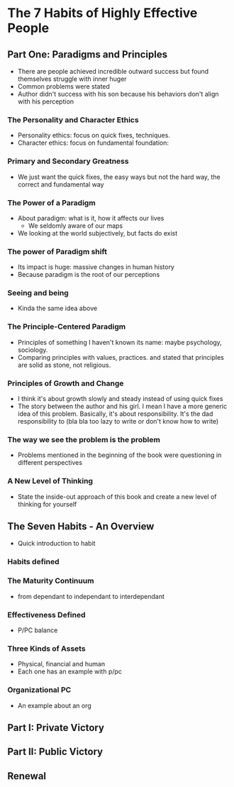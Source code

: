 # The 7 Habits of Highly Effective People

## Part One: Paradigms and Principles

- There are people achieved incredible outward success but found themselves struggle with inner huger
- Common problems were stated
- Author didn't success with his son because his behaviors don't align with his perception

### The Personality and Character Ethics

- Personality ethics: focus on quick fixes, techniques.
- Character ethics: focus on fundamental foundation:

### Primary and Secondary Greatness

- We just want the quick fixes, the easy ways but not the hard way, the correct and fundamental way

### The Power of a Paradigm

- About paradigm: what is it, how it affects our lives
  - We seldomly aware of our maps
- We looking at the world subjectively, but facts do exist

### The power of Paradigm shift

- Its impact is huge: massive changes in human history
- Because paradigm is the root of our perceptions

### Seeing and being

- Kinda the same idea above

### The Principle-Centered Paradigm

- Principles of something I haven't known its name: maybe psychology, sociology.
- Comparing principles with values, practices. and stated that principles are solid as stone, not religious.

### Principles of Growth and Change

- I think it's about growth slowly and steady instead of using quick fixes
- The story between the author and his girl. I mean I have a more generic idea of this problem. Basically, it's about responsibility. It's the dad responsibility to (bla bla too lazy to write or don't know how to write)

### The way we see the problem is the problem

- Problems mentioned in the beginning of the book were questioning in different perspectives

### A New Level of Thinking

- State the inside-out approach of this book and create a new level of thinking for yourself

## The Seven Habits - An Overview

- Quick introduction to habit

### Habits defined
 
### The Maturity Continuum

- from dependant to independant to interdependant

### Effectiveness Defined

- P/PC balance

### Three Kinds of Assets

- Physical, financial and human
- Each one has an example with p/pc

### Organizational PC

- An example about an org

## Part I: Private Victory

## Part II: Public Victory

## Renewal
